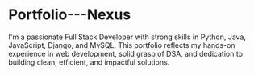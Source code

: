 # Portfolio---Nexus
I'm a passionate Full Stack Developer with strong skills in Python, Java, JavaScript, Django, and MySQL. This portfolio reflects my hands-on experience in web development, solid grasp of DSA, and dedication to building clean, efficient, and impactful solutions.
